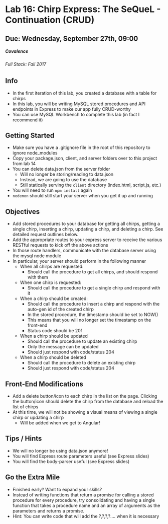 # Lab 16: Chirp Express: The SeQueL - Continuation (CRUD)
## Due: Wednesday, September 27th, 09:00
##### Covalence
###### Full Stack: Fall 2017

## Info
* In the first iteration of this lab, you created a database with a table for chirps
* In this lab, you will be writing MySQL stored procedures and API endpoints in Express to make our app fully CRUD-worthy
* You can use MySQL Workbench to complete this lab (in fact I recommend it)

## Getting Started
* Make sure you have a .gitignore file in the root of this repository to ignore node_modules
* Copy your package.json, client, and server folders over to this project from lab 14
* You can delete data.json from the server folder
    * Will no longer be storing/reading to data.json
    * Instead, we are going to use the database
    * Still statically serving the `client` directory (index.html, script.js, etc.)
* You will need to run `npm install` again
* `nodemon` should still start your server when you get it up and running

## Objectives
* Add stored procedures to your database for getting all chirps, getting a single chirp, inserting a chirp, updating a chirp, and deleting a chirp. See detailed request outlines below.
* Add the appropriate routes to your express server to receive the various RESTful requests to kick off the above actions
* In those route handlers, communicate with the database server using the mysql node module
* In particular, your server should perform in the following manner
    * When all chirps are requested:
        * Should call the procedure to get all chirps, and should respond with them
    * When one chirp is requested:
        * Should call the procedure to get a single chirp and respond with it
    * When a chirp should be created:
        * Should call the procedure to insert a chirp and respond with the auto-gen id of the created chirp
        * In the stored procedure, the timestamp should be set to NOW()
        * This means that you will no longer set the timestamp on the front-end
        * Status code should be 201
    * When a chirp should be updated
        * Should call the procedure to update an existing chirp
        * Only the message can be updated
        * Should just respond with code/status 204
    * When a chirp should be deleted
        * Should call the procedure to delete an existing chirp
        * Should just respond with code/status 204

## Front-End Modifications
* Add a delete button/icon to each chirp in the list on the page. Clicking the button/icon should delete the chirp from the database and reload the list of chirps
* At this time, we will not be showing a visual means of viewing a single chirp or updating a chirp
    * Will be added when we get to Angular!

## Tips / Hints
* We will no longer be using data.json anymore!
* You will find Express route parameters useful (see Express slides)
* You will find the body-parser useful (see Express slides)

## Go the Extra Mile
* Finished early? Want to expand your skills?
* Instead of writing functions that return a promise for calling a stored procedure for every procedure, try consolidating and having a single function that takes a procedure name and an array of arguments as the parameters and returns a promise.
* Hint: You can write code that will add the ?,?,?,?.... when it is necessary
